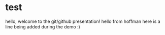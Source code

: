 # test

hello, welcome to the git/github presentation!
hello from hoffman
here is a line being added during the demo :)
